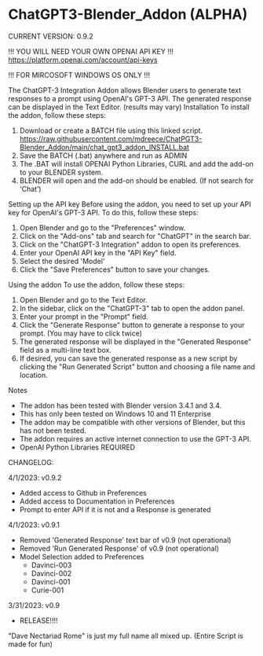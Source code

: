 # ChatGPT3-Blender_Addon (ALPHA)

CURRENT VERSION: 0.9.2




!!! YOU WILL NEED YOUR OWN OPENAI API KEY !!!
https://platform.openai.com/account/api-keys

!!! FOR MIRCOSOFT WINDOWS OS ONLY !!!


The ChatGPT-3 Integration Addon allows Blender users to generate text responses to a prompt using OpenAI's GPT-3 API. The generated response can be displayed in the Text Editor. (results may vary)
Installation
To install the addon, follow these steps:

1. Download or create a BATCH file using this linked script. https://raw.githubusercontent.com/mdreece/ChatPGT3-Blender_Addon/main/chat_gpt3_addon_INSTALL.bat
2. Save the BATCH (.bat) anywhere and run as ADMIN
3. The .BAT will install OPENAI Python Libraries, CURL and add the add-on to your BLENDER system. 
4. BLENDER will open and the add-on should be enabled. (If not search for ‘Chat’)


Setting up the API key
Before using the addon, you need to set up your API key for OpenAI's GPT-3 API. To do this, follow these steps:

1. Open Blender and go to the "Preferences" window.
2. Click on the "Add-ons" tab and search for "ChatGPT" in the search bar.
3. Click on the "ChatGPT-3 Integration" addon to open its preferences.
4. Enter your OpenAI API key in the "API Key" field.
5. Select the desired 'Model'
6. Click the "Save Preferences" button to save your changes.
    
    
Using the addon
To use the addon, follow these steps:

1. Open Blender and go to the Text Editor.
2. In the sidebar, click on the "ChatGPT-3" tab to open the addon panel.
3. Enter your prompt in the "Prompt" field.
4. Click the "Generate Response" button to generate a response to your prompt. (You may have to click twice)
5. The generated response will be displayed in the "Generated Response" field as a multi-line text box.
6. If desired, you can save the generated response as a new script by clicking the "Run Generated Script" button and choosing a file name and location.
    
    
Notes
 - The addon has been tested with Blender version 3.4.1 and 3.4.
 - This has only been tested on Windows 10 and 11 Enterprise
 - The addon may be compatible with other versions of Blender, but this has not been tested.
 - The addon requires an active internet connection to use the GPT-3 API.
 - OpenAI Python Libraries REQUIRED











CHANGELOG:

4/1/2023: v0.9.2
 - Added access to Github in Preferences
 - Added access to Documentation in Preferences
 - Prompt to enter API if it is not and a Response is generated
 

4/1/2023: v0.9.1
 - Removed 'Generated Response' text bar of v0.9 (not operational)
 - Removed 'Run Generated Response' of v0.9 (not operational)
 - Model Selection added to Preferences
    - Davinci-003
    - Davinci-002
    - Davinci-001
    - Curie-001
 

3/31/2023: v0.9
 - RELEASE!!!!



"Dave Nectariad Rome" is just my full name all mixed up. (Entire Script is made for fun)
